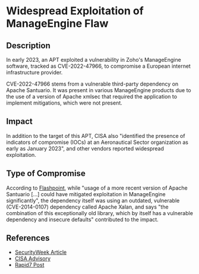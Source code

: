 <!-- cSpell:ignore xmlsec cisa xalan santuario -->

# Widespread Exploitation of ManageEngine Flaw

## Description

In early 2023, an APT exploited a vulnerability in Zoho's ManageEngine
software, tracked as CVE-2022-47966, to compromise a European internet
infrastructure provider.

CVE-2022-47966 stems from a vulnerable third-party dependency on
Apache Santuario. It was present in various ManageEngine products due
to the use of a version of Apache xmlsec that required the application
to implement mitigations, which were not present.

## Impact

In addition to the target of this APT, CISA also "identified the
presence of indicators of compromise (IOCs) at an Aeronautical Sector
organization as early as January 2023", and other vendors reported
widespread exploitation.

## Type of Compromise

According to [Flashpoint](https://flashpoint.io/blog/manageengine-apache-santuario-cve-2022-47966/),
while "usage of a more recent version of Apache Santuario [...] could
have mitigated exploitation in ManageEngine significantly", the
dependency itself was using an outdated, vulnerable (CVE-2014-0107)
dependency called Apache Xalan, and says "the combination of this
exceptionally old library, which by itself has a vulnerable dependency
and insecure defaults" contributed to the impact.

## References

- [SecurityWeek Article](https://www.securityweek.com/north-korean-apt-hacks-internet-infrastructure-provider-via-manageengine-flaw/)
- [CISA Advisory](https://www.cisa.gov/news-events/cybersecurity-advisories/aa23-250a)
- [Rapid7 Post](https://www.rapid7.com/blog/post/2023/01/19/etr-cve-2022-47966-rapid7-observed-exploitation-of-critical-manageengine-vulnerability/)
